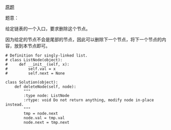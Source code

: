 [原题](https://leetcode.com/problems/delete-node-in-a-linked-list/)

题意：

给定链表的一个入口，要求删除这个节点。


因为给定的节点不会是尾部的节点，因此可以删除下一个节点，将下一个节点的内容，放到本节点即可。

```
# Definition for singly-linked list.
# class ListNode(object):
#     def __init__(self, x):
#         self.val = x
#         self.next = None

class Solution(object):
    def deleteNode(self, node):
        """
        :type node: ListNode
        :rtype: void Do not return anything, modify node in-place instead.
        """
        tmp = node.next
        node.val = tmp.val
        node.next = tmp.next
        
```